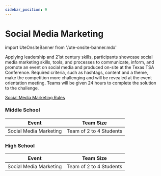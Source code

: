 ```yaml
---
sidebar_position: 9
---
```


# Social Media Marketing

import UteOnsiteBanner from '/ute-onsite-banner.mdx'

<UteOnsiteBanner />

Applying leadership and 21st century skills, participants showcase social media marketing skills, tools, and processes to communicate, inform, and promote an event on social media and produced on-site at the Texas TSA Conference. Required criteria, such as hashtags, content and a theme, make the competition more challenging and will be revealed at the event orientation meeting. Teams will be given 24 hours to complete the solution to the challenge.

[Social Media Marketing Rules](https://drive.google.com/file/d/1QIixiZxuUlZPulYpiLfj1pjxzRvKP__a/view?usp=sharing)

### Middle School

| Event                  | Team Size               |
| ---------------------- | ----------------------- |
| Social Media Marketing | Team of 2 to 4 Students |

### High School

| Event                  | Team Size               |
| ---------------------- | ----------------------- |
| Social Media Marketing | Team of 2 to 4 Students |
